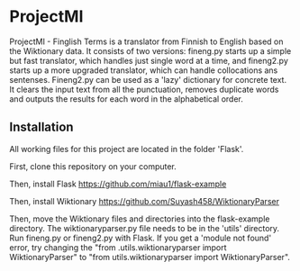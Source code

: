 # ProjectMI

ProjectMI - Finglish Terms is a translator from Finnish to English based on the Wiktionary data. It consists of two versions: fineng.py starts up a simple but fast translator, which handles just single word at a time, and fineng2.py starts up a more upgraded translator, which can handle collocations ans sentenses. 
Fineng2.py can be used as a 'lazy' dictionary for concrete text. It clears the input text from all the punctuation, removes duplicate words and outputs the results for each word in the alphabetical order.

## Installation

All working files for this project are located in the folder 'Flask'. 

First, clone this repository on your computer.

Then, install Flask
https://github.com/miau1/flask-example

Then, install Wiktionary
https://github.com/Suyash458/WiktionaryParser

Then, move the Wiktionary files and directories into the flask-example directory. The wiktionaryparser.py file needs to be in the 'utils' directory. Run fineng.py or fineng2.py with Flask. If you get a 'module not found' error, try changing the "from .utils.wiktionaryparser import WiktionaryParser" to "from utils.wiktionaryparser import WiktionaryParser". 

